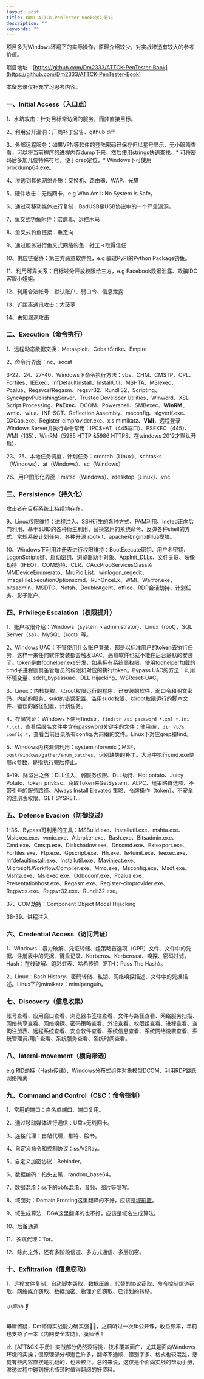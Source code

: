 ```yaml
---
layout: post
title: 《Dm: ATTCK-PenTester-Book》学习笔记
description: ""
keywords: ""
---
```


项目多为Windows环境下的实际操作，原理介绍较少，对实战渗透有较大的参考价值。

项目地址：[https://github.com/Dm2333/ATTCK-PenTester-Book](https://github.com/Dm2333/ATTCK-PenTester-Book)

本备忘录仅补充学习思考内容。

### 一、Initial Access（入口点） 

1、水坑攻击：针对目标常访问的服务，而非直接目标。 

2、利用公开漏洞：厂商补丁公告、github diff 

3、外部远程服务：如果VPN等软件的登陆密码已保存但以星号显示、无小眼睛查看，可以将当前程序的进程内存dump下来，然后使用strings快速查找。* 可将密码后多加几位特殊符号，便于grep定位，* Windows下可使用procdump64.exe。 

4、渗透到其他网络介质：交换机、路由器、WAP、光猫 

5、硬件攻击：无线网卡，e.g Who Am I: No System Is Safe。 

6、通过可移动媒体进行复制：BadUSB是USB协议中的一个严重漏洞。 

7、鱼叉式钓鱼附件：宏病毒、远控木马 

8、鱼叉式钓鱼链接：重定向 

9、通过服务进行鱼叉式网络钓鱼：社工->取得信任 

10、供应链妥协：第三方恶意软件包，e.g 骗过PyPI的Python Package钓鱼。 

11、利用可靠关系：目标过分开放权限给三方，e.g Facebook数据泄露、欺骗IDC客服小姐姐。 

12、利用合法帐号：默认账户、弱口令、信息泄露 

13、近距离通讯攻击：大菠萝 

14、未知漏洞攻击 

### 二、Execution（命令执行）

1、远程动态数据交换：Metasploit、CobaltStrike、Empire

2、命令行界面：nc、socat

3-22、24、27-40、Windows下命令执行方法：vbs、CHM、CMSTP、CPL、Forfiles、IEExec、InfDefaultInstall、InstaIIUtil、MSHTA、MSIexec、Pcalua、Regsvcs/Regasm、regsvr32、Rundll32、Scripting、SyncAppvPublishingServer、Trusted Developer Utilities、Winword、XSL Script Processing、**PsExec**、DCOM、Powershell、SMBexec、**WinRM**、wmic、wlua、INF-SCT、Reflection.Assembly、msconfig、sigverif.exe、DXCap.exe、Register-cimprovider.exe、xls mimikatz、**VMI**，远程登录Windows Server并执行命令常用：IPC$+AT（445端口）、PSEXEC（445）、WMI（135）、WinRM（5985 HTTP &5986 HTTPS、在windows 2012才默认开启）。

23、25、本地任务调度，计划任务：crontab（Linux）、schtasks（Windows）、at（Windows）、sc（Windows）

26、用户图形化界面：mstsc（Windows）、rdesktop（Linux）、vnc

### 三、Persistence（持久化）

攻击者在目标系统上持续地存在。

9、Linux权限维持：进程注入、SSH衍生的各种方式、PAM利用、ineted正向后门利用、基于SUID的各种衍生利用、替换常用的系统命令、反弹各种shell的方式、常规系统计划任务、各种开源 rootkit、apache和nginx的lua模块。

10、Windows下利用注册表进行权限维持：BootExecute密钥、用户名密钥、LogonScripts键、启动密钥、浏览器助手对象、AppInit_DLLs、文件关联、映像劫持（IFEO）、COM劫持、CLR、CAccPropServicesClass＆MMDeviceEnumerato、MruPidlList、winlogon_regedit、ImageFileExecutionOptionscmd、RunOnceEx、WMI、Waitfor.exe、bitsadmin、MSDTC、Netsh、DoubleAgent、office、RDP会话劫持、计划任务、影子账户、

### 四、Privilege Escalation（权限提升）

1、账户权限介绍：Windows（system > administrator）、Linux（root）、SQL Server（sa）、MySQL（root）等。

2、Windows UAC：不管使用什么账户登录，都是以标准用户的**token**去执行任务，这样一来任何软件安装都会触发UAC，恶意软件也就不能在后台静默的安装了。token是由fodhelper.exe分发，如果拥有系统高权限，使用fodhelper加载的cmd子进程则具备管理员的权限和对应的执行token。Bypass UAC的方法：利用环境变量、sdclt_bypassuac、DLL Hijacking、WSReset-UAC。

3、Linux：内核提权、以root权限运行的程序、已安装的软件、弱口令和明文密码、内部的服务、suid的错误配置、滥用sudo权限、以root权限运行的脚本文件、错误的路径配置、计划任务。

4、存储凭证：Windows下使用findstr，`findstr /si password *.xml *.ini *.txt`，查看后缀名文件中含有password关键字的文件；使用dir，`dir /b/s config.*`，查看当前目录所有config.为前缀的文件。Linux下对应grep和find。

5、Windows内核漏洞利用：systeminfo/vmic；MSF，`post/windows/gather/enum_patches`，识别缺失的补丁。大马中执行cmd.exe使用/c参数，是指执行完后停止。

6-19、除溢出之外：DLL注入、弱服务权限、DLL劫持、Hot potato、Juicy Potato、token_privEsc、窃取Token来GetSystem、ALPC、组策略首选项、不带引号的服务路径、Always Install Elevated 策略、令牌操作（token）、不安全的注册表权限、GET SYSRET...

### 五、Defense Evasion（防御绕过）

1-36、Bypass可利用的工具：MSBuild.exe、Installutil.exe、mshta.exe、Msiexec.exe、wmic.exe、Atbroker.exe、Bash.exe、Bitsadmin.exe、Cmd.exe、Cmstp.exe、Diskshadow.exe、Dnscmd.exe、Extexport.exe、Forfiles.exe、Ftp.exe、Gpscript.exe、Hh.exe、Ie4uinit.exe、Ieexec.exe、Infdefaultinstall.exe、Installutil.exe、Mavinject.exe、Microsoft.Workflow.Compiler.exe、Mmc.exe、Msconfig.exe、Msdt.exe、Mshta.exe、Msiexec.exe、Odbcconf.exe、Pcalua.exe、Presentationhost.exe、Regasm.exe、Register-cimprovider.exe、Regsvcs.exe、Regsvr32.exe、Rundll32.exe。

37、COM劫持：Component Object Model Hijacking

38-39、进程注入

### 六、Credential Access（访问凭证）

1、Windows：暴力破解、凭证转储、组策略首选项（GPP）文件、文件中的凭据、注册表中的凭据、键盘记录、Kerberos、Kerberoast、嗅探、密码过滤。Hash：在线破解、跑彩虹表、哈希传递（PTH：Pass The Hash）。

2、Linux：Bash History、密码转储、私钥、网络嗅探描述、文件中的凭据描述。Linux下的mimikatz：mimipenguin。

### 七、Discovery（信息收集）

账号查看、应用窗口查看、浏览器书签栏查看、文件与路径查看、网络服务扫描、网络共享查看、网络嗅探、密码策略查看、外设查看、权限组查看、进程查看、查询注册表、远程系统查看、安全软件查看、系统信息查看、系统网络设置查看、系统管理员/用户查看、系统服务查看、系统时间查看。

### 八、lateral-movement（横向渗透）

e.g RID劫持（Hash传递）、Windows分布式组件对象模型DCOM、利用RDP跳跃网络隔离

### 九、Command and Control（C&C：命令控制）

1、常用的端口：白名单端口、端口复用。

2、通过移动媒体进行通信：U盘+无线网卡。

3、连接代理：白站代理，推特、脸书。

4、自定义命令和控制协议：ss/V2Ray。

5、自定义加密协议：Behinder。

6、数据编码：掐头去尾，random_base64。

7、数据混淆：ss下的obfs混淆，音频、图片等隐写。

8、域面对：Domain Fronting这里翻译的不好，应该是[域前置](https://zh.wikipedia.org/wiki/%E5%9F%9F%E5%89%8D%E7%BD%AE)。

9、域生成算法：DGA这里翻译的也不好，应该是域名生成算法。

10、后备通道

11、多跳代理：Tor。

12、除此之外，还有多阶段信道、多方式通信、多层加密。

### 十、Exfiltration（信息窃取）

1、远程文件复制、自动脚本窃取、数据压缩、代替的协议窃取、命令控制信道窃取、网络媒介窃取、数据加密、物理介质窃取、已计划的转移。

###### 小声bb 🤫

毋庸置疑，Dm师傅实战能力确实强🐂🍻，之前听过一次fb公开课，收益颇丰，年前也支持了一本《内网安全攻防》，膜师傅！

此《ATT&CK 手册》实战部分仍然没得挑，技术覆盖面广，尤其是面向Windows环境的实操；但原理部分却逊色许多，翻译不通顺、错别字多、格式也较混乱，感觉有些内容直接是机翻的，也未校正。总的来说，这仅是个面向实战的帮助手册，渗透过程中碰到技术瓶颈时值得翻阅的好资料。